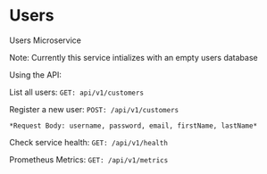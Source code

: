 # Users
Users Microservice

Note: Currently this service intializes with an empty users database

Using the API:

List all users: `GET: api/v1/customers`

Register a new user: `POST: /api/v1/customers`

    *Request Body: username, password, email, firstName, lastName*
    
    
Check service health: `GET: /api/v1/health`

Prometheus Metrics: `GET: /api/v1/metrics`
